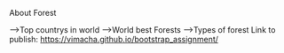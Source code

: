 About Forest

-->Top countrys in world
-->World best Forests
-->Types of forest
Link to publish: https://vimacha.github.io/bootstrap_assignment/
